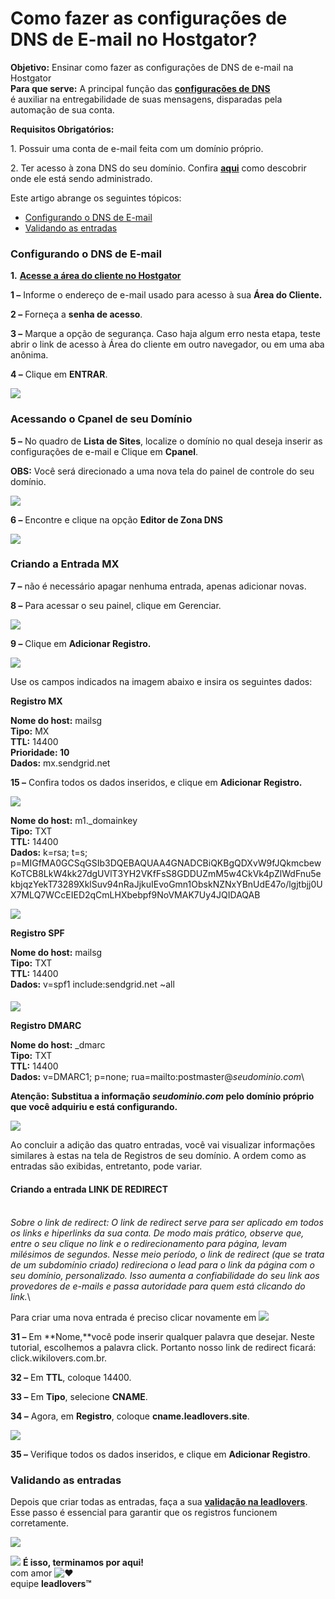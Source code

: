 # Como fazer as configurações de DNS de E-mail no Hostgator?

**Objetivo:** Ensinar como fazer as configurações de DNS de e-mail na Hostgator\
**Para que serve:** A principal função das [**configurações de DNS**](https://suporte.love/dns-de-email/)\
é auxiliar na entregabilidade de suas mensagens, disparadas pela automação de sua conta.

**Requisitos Obrigatórios:**

1\. Possuir uma conta de e-mail feita com um domínio próprio.

2\. Ter acesso à zona DNS do seu domínio. Confira [**aqui**](https://suporte.love/descobrir-cpanel/) como descobrir onde ele está sendo administrado.

Este artigo abrange os seguintes tópicos:

* [Configurando o DNS de E-mail](https://suporte.love/como-fazer-o-dns-de-e-mail-no-google-domains/#configurando-dns)
* [Validando as entradas](https://suporte.love/como-fazer-o-dns-de-e-mail-no-google-domains/#validando-entradas)

### **Configurando o DNS de E-mail** <a href="#configurando-dns" id="configurando-dns"></a>

**1.** [**Acesse a área do cliente no Hostgator**](https://financeiro.hostgator.com.br/)

**1 –** Informe o endereço de e-mail usado para acesso à sua **Área do Cliente.**

**2 –** Forneça a **senha de acesso**.

**3 –** Marque a opção de segurança. Caso haja algum erro nesta etapa, teste abrir o link de acesso à Área do cliente em outro navegador, ou em uma aba anônima.

**4 –** Clique em **ENTRAR**.

[![](https://legado.leadlovers.site/wp-content/uploads/2020/09/como-fazer-as-configuraes-de-dns-de-e-mail-no-hostgator\_-360025815813\_hostgator-login-financeiro-edited.png)](https://legado.leadlovers.site/wp-content/uploads/2020/09/como-fazer-as-configuraes-de-dns-de-e-mail-no-hostgator\_-360025815813\_hostgator-login-financeiro-edited.png)

### **Acessando o Cpanel de seu Domínio**

**5 –** No quadro de **Lista de Sites**, localize o domínio no qual deseja inserir as configurações de e-mail e Clique em **Cpanel**.

**OBS:** Você será direcionado a uma nova tela do painel de controle do seu domínio.

[![](https://legado.leadlovers.site/wp-content/uploads/2020/09/como-fazer-as-configuraes-de-dns-de-e-mail-no-hostgator\_-360025815813\_mceclip0.png)](https://legado.leadlovers.site/wp-content/uploads/2020/09/como-fazer-as-configuraes-de-dns-de-e-mail-no-hostgator\_-360025815813\_mceclip0.png)

**6 –** Encontre e clique na opção **Editor de Zona DNS**

[![](https://legado.leadlovers.site/wp-content/uploads/2020/09/2020-08-03\_16-56-49.png)](https://legado.leadlovers.site/wp-content/uploads/2020/09/2020-08-03\_16-56-49.png)

### **Criando a Entrada MX**

**7 –** não é necessário apagar nenhuma entrada, apenas adicionar novas.

**8 –** Para acessar o seu painel, clique em Gerenciar.

[![](https://legado.leadlovers.site/wp-content/uploads/2020/09/como-fazer-as-configuraes-de-dns-de-e-mail-no-hostgator\_-360025815813\_mceclip10.png)](https://legado.leadlovers.site/wp-content/uploads/2020/09/como-fazer-as-configuraes-de-dns-de-e-mail-no-hostgator\_-360025815813\_mceclip10.png)

**9 –** Clique em **Adicionar Registro.**

[![](https://legado.leadlovers.site/wp-content/uploads/2020/09/como-fazer-as-configuraes-de-dns-de-e-mail-no-hostgator\_-360025815813\_mceclip11.png)](https://legado.leadlovers.site/wp-content/uploads/2020/09/como-fazer-as-configuraes-de-dns-de-e-mail-no-hostgator\_-360025815813\_mceclip11.png)

Use os campos indicados na imagem abaixo e insira os seguintes dados:

**Registro MX**

**Nome do host:** mailsg\
**Tipo:** MX\
**TTL:** 14400\
**Prioridade: 10**\
**Dados:** mx.sendgrid.net

**15 –** Confira todos os dados inseridos, e clique em **Adicionar Registro.**

[![](https://legado.leadlovers.site/wp-content/uploads/2020/09/como-fazer-as-configuraes-de-dns-de-e-mail-no-hostgator\_-360025815813\_mceclip12.png)](https://legado.leadlovers.site/wp-content/uploads/2020/09/como-fazer-as-configuraes-de-dns-de-e-mail-no-hostgator\_-360025815813\_mceclip12.png)

**Nome do host:** m1.\_domainkey\
**Tipo:** TXT\
**TTL:** 14400\
**Dados:** k=rsa; t=s; p=MIGfMA0GCSqGSIb3DQEBAQUAA4GNADCBiQKBgQDXvW9fJQkmcbewKoTCB8LkW4kk27dgUVlT3YH2VKfFsS8GDDUZmM5w4CkVk4pZlWdFnu5ekbjqzYekT73289XklSuv94nRaJjkuIEvoGmn1ObskNZNxYBnUdE47o/lgjtbjj0UX7MLQ7WCcEIED2qCmLHXbebpf9NoVMAK7Uy4JQIDAQAB

[![](https://legado.leadlovers.site/wp-content/uploads/2020/09/como-fazer-as-configuraes-de-dns-de-e-mail-no-hostgator\_-360025815813\_mceclip13.png)](https://legado.leadlovers.site/wp-content/uploads/2020/09/como-fazer-as-configuraes-de-dns-de-e-mail-no-hostgator\_-360025815813\_mceclip13.png)

**Registro SPF**

**Nome do host:** mailsg\
**Tipo:** TXT\
**TTL:** 14400\
**Dados:** v=spf1 include:sendgrid.net \~all

#### &#x20;

[![](https://legado.leadlovers.site/wp-content/uploads/2020/09/como-fazer-as-configuraes-de-dns-de-e-mail-no-hostgator\_-360025815813\_mceclip14.png)](https://legado.leadlovers.site/wp-content/uploads/2020/09/como-fazer-as-configuraes-de-dns-de-e-mail-no-hostgator\_-360025815813\_mceclip14.png)

**Registro DMARC**

**Nome do host:** \_dmarc\
**Tipo:** TXT\
**TTL:** 14400\
**Dados:** v=DMARC1; p=none; rua=mailto:postmaster@_seudominio.com_\


**Atenção: Substitua a informação **_**seudominio.com**_** pelo domínio próprio que você adquiriu e está configurando.**

[![](https://legado.leadlovers.site/wp-content/uploads/2020/09/como-fazer-as-configuraes-de-dns-de-e-mail-no-hostgator\_-360025815813\_mceclip15.png)](https://legado.leadlovers.site/wp-content/uploads/2020/09/como-fazer-as-configuraes-de-dns-de-e-mail-no-hostgator\_-360025815813\_mceclip15.png)

Ao concluir a adição das quatro entradas, você vai visualizar informações similares à estas na tela de Registros de seu domínio. A ordem como as entradas são exibidas, entretanto, pode variar.

#### **Criando a entrada LINK DE REDIRECT**

\
_Sobre o link de redirect: O link de redirect serve para ser aplicado em todos os links e hiperlinks da sua conta. De modo mais prático, observe que, entre o seu clique no link e o redirecionamento para página, levam milésimos de segundos. Nesse meio período, o link de redirect (que se trata de um subdomínio criado) redireciona o lead para o link da página com o seu domínio, personalizado. Isso aumenta a confiabilidade do seu link aos provedores de e-mails e passa autoridade para quem está clicando do link._\


Para criar uma nova entrada é preciso clicar novamente em  [![](https://legado.leadlovers.site/wp-content/uploads/2020/09/como-fazer-as-configuraes-de-dns-de-e-mail-no-hostgator\_-360025815813\_mceclip17.png)](https://legado.leadlovers.site/wp-content/uploads/2020/09/como-fazer-as-configuraes-de-dns-de-e-mail-no-hostgator\_-360025815813\_mceclip17.png)

**31 –** Em **Nome,**você pode inserir qualquer palavra que desejar. Neste tutorial, escolhemos a palavra click. Portanto nosso link de redirect ficará: click.wikilovers.com.br.

**32 –** Em **TTL**, coloque 14400.

**33 –** Em **Tipo**, selecione **CNAME**.

**34 –** Agora, em **Registro**, coloque **cname.leadlovers.site**.

![](https://legado.leadlovers.site/wp-content/uploads/2020/07/2-15-1024x61.png)

**35 –** Verifique todos os dados inseridos, e clique em **Adicionar Registro**.

### **Validando as entradas** <a href="#validando-entradas" id="validando-entradas"></a>

Depois que criar todas as entradas, faça a sua [**validação na leadlovers**](https://suporte.love/validando-dns-no-leadlovers/).\
Esse passo é essencial para garantir que os registros funcionem corretamente.

![](https://suporte.love/wp-content/uploads/2022/12/download.png)

![](https://legado.leadlovers.site/wp-content/uploads/2020/09/1f3c1.svg) **É isso, terminamos por aqui!**\
com amor ![❤](https://legado.leadlovers.site/wp-content/uploads/2020/09/2764.svg)\
equipe **leadlovers™**
